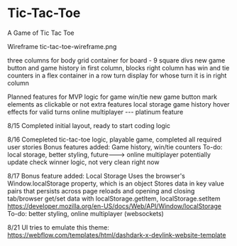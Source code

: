 # Tic-Tac-Toe
A Game of Tic Tac Toe

Wireframe
tic-tac-toe-wireframe.png

three columns for body
grid container for board - 9 square divs
new game button and game history in first column, blocks
right column has win and tie counters in a flex container in a row
turn display for whose turn it is in right column

Planned features
for MVP
    logic for game win/tie
    new game button
    mark elements as clickable or not
extra features
    local storage
    game history
    hover effects for valid turns
    online multiplayer --- platinum feature

8/15
Completed initial layout, ready to start coding logic

8/16
Comepleted tic-tac-toe logic, playable game, completed all required user stories
Bonus features added: Game history, win/tie counters
To-do: local storage, better styling, future---> online multiplayer
    potentially update check winner logic, not very clean right now

8/17
Bonus feature added: Local Storage
    Uses the browser's Window.localStorage property, which is an object
    Stores data in key value pairs that persists across page reloads and opening and closing tab/browser
    get/set data with localStorage.getItem, localStorage.setItem
    https://developer.mozilla.org/en-US/docs/Web/API/Window/localStorage
To-do: better styling, online multiplayer (websockets)

8/21
UI tries to emulate this theme: https://webflow.com/templates/html/dashdark-x-devlink-website-template